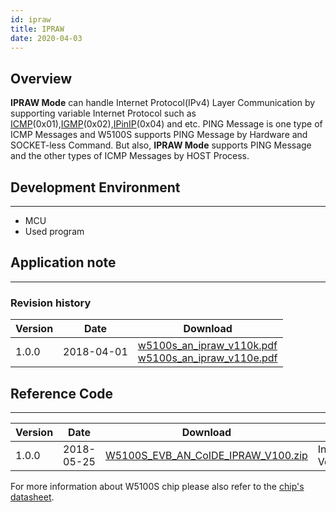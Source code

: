 ```yaml
---
id: ipraw
title: IPRAW
date: 2020-04-03
---
```


## Overview

**IPRAW Mode** can handle Internet Protocol(IPv4) Layer
Communication by supporting variable Internet Protocol such as
[ICMP](http://en.wikipedia.org/wiki/Internet_Control_Message_Protocol)(0x01),[IGMP](http://en.wikipedia.org/wiki/Internet_Group_Management_Protocol)(0x02),[IPinIP](https://en.wikipedia.org/wiki/IP_in_IP)(0x04)
and etc. PING Message is one type of ICMP Messages and W5100S supports
PING Message by Hardware and SOCKET-less Command. But also, **IPRAW
Mode** supports PING Message and the other types of ICMP Messages by
HOST Process.



## Development Environment

-----

 - MCU
 - Used program



## Application note

-----

### Revision history

<table>
<thead>
<tr class="header">
<th>Version</th>
<th>Date</th>
<th>Download</th>
</tr>
</thead>
<tbody>
<tr class="odd">
<td>1.0.0</td>
<td>2018-04-01</td>
<td><a href="/img/products/w5100s/application/w5100s_an_ipraw_v110k.pdf" target="_blank">w5100s_an_ipraw_v110k.pdf</a><br />
<a href="/img/products/w5100s/application/w5100s_an_ipraw_v110e.pdf" target="_blank">w5100s_an_ipraw_v110e.pdf</a></td>
</tr>
</tbody>
</table>

## Reference Code

-----

| Version | Date       | Download                                                                                                        | Etc             |
| ------- | ---------- | --------------------------------------------------------------------------------------------------------------- | --------------- |
| 1.0.0   | 2018-05-25 | <a href="/img/products/w5100s/application/w5100s_evb_an_coide_ipraw_v100.zip.zip" target="_blank">W5100S\_EVB\_AN\_CoIDE\_IPRAW\_V100.zip</a> | Initial Version |

For more information about W5100S chip please also refer to the [chip's datasheet](./../Document.md#data-sheet).
